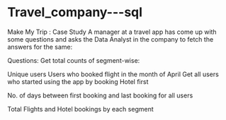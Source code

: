 # Travel_company---sql





Make My Trip : Case Study
A manager at a travel app has come up with some questions and asks the Data Analyst in the company to fetch the answers for the same:

Questions:
Get total counts of segment-wise:

Unique users
Users who booked flight in the month of April
Get all users who started using the app by booking Hotel first

No. of days between first booking and last booking for all users

Total Flights and Hotel bookings by each segment
